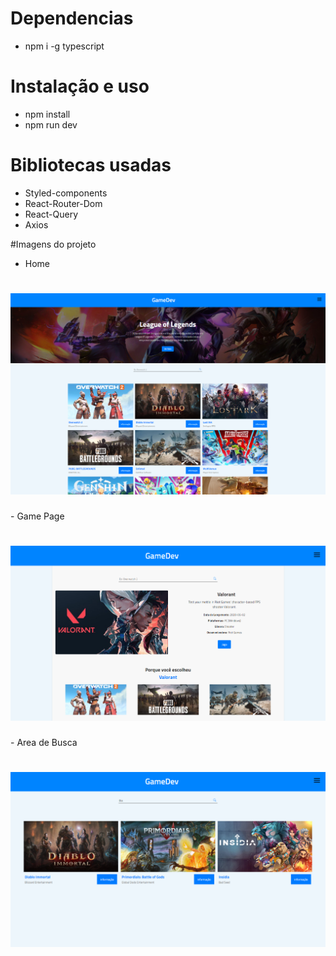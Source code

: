 # Dependencias 
- npm i -g typescript

# Instalação e uso
- npm install
- npm run dev

# Bibliotecas usadas
- Styled-components
- React-Router-Dom
- React-Query
- Axios


#Imagens do projeto

- Home
<h1>
    <img src="./public/readme-imgs/home.png">
</h1>
- Game Page
<h1>
    <img src="./public/readme-imgs/gam-%20page.png">
</h1>
- Area de Busca
<h1>
    <img src="./public/readme-imgs/search-area.png">
</h1>